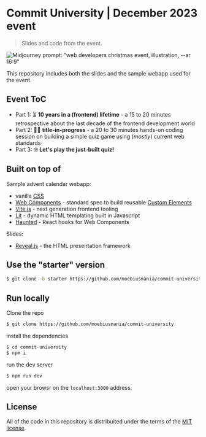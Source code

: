 # Commit University | December 2023 event

> Slides and code from the event.

![Midjourney prompt: "web developers christmas event, illustration, --ar 16:9"](https://cdn.midjourney.com/ad0a3d5d-106d-40bf-8ffe-1a24c8a5c391/0_2.webp)

This repository includes both the slides and the sample webapp used for the event.

## Event ToC

- Part 1: ⏳ **10 years in a (frontend) lifetime** - a 15 to 20 minutes retrospective about the last decade of the frontend development world
- Part 2: 👩‍💻 **title-in-progress** - a 20 to 30 minutes hands-on coding session on building a simple quiz game using (_mostly_) current web standards
- Part 3: 🤓 **Let's play the just-built quiz!**

## Built on top of

Sample advent calendar webapp:

- vanilla [CSS](https://developer.mozilla.org/en-US/docs/Web/CSS)
- [Web Components](https://developer.mozilla.org/en-US/docs/Web/API/Web_components) - standard spec to build reusable [Custom Elements](https://developer.mozilla.org/en-US/docs/Web/API/Web_components/Using_custom_elements)
- [Vite.js](https://vitejs.dev/) - next generation frontend tooling
- [Lit](https://lit.dev/docs/templates/overview/) - dynamic HTML templating built in Javascript
- [Haunted](https://hauntedhooks.netlify.app/) - React hooks for Web Components

Slides:

- [Reveal.js](https://revealjs.com/) - the HTML presentation framework

## Use the "starter" version

```bash
$ git clone -b starter https://github.com/moebiusmania/commit-university
```

## Run locally

Clone the repo

```bash
$ git clone https://github.com/moebiusmania/commit-university
```

install the dependencies

```bash
$ cd commit-university
$ npm i
```

run the dev server

```bash
$ npm run dev
```

open your browsr on the `localhost:3000` address.

## License

All of the code in this repository is distribuited under the terms of the [MIT license](LICENSE).

